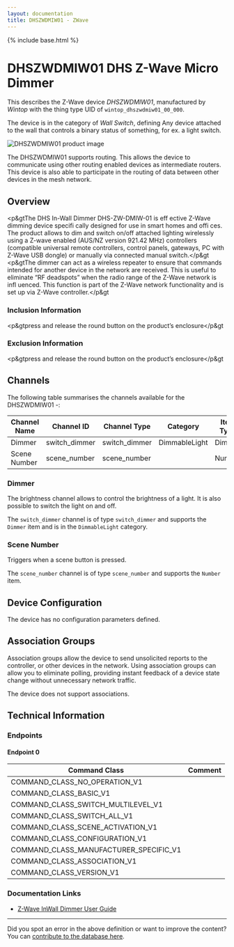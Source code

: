 ```yaml
---
layout: documentation
title: DHSZWDMIW01 - ZWave
---
```


{% include base.html %}

# DHSZWDMIW01 DHS Z-Wave Micro Dimmer
This describes the Z-Wave device *DHSZWDMIW01*, manufactured by *Wintop* with the thing type UID of ```wintop_dhszwdmiw01_00_000```.

The device is in the category of *Wall Switch*, defining Any device attached to the wall that controls a binary status of something, for ex. a light switch.

![DHSZWDMIW01 product image](https://opensmarthouse.org/zwavedatabase/398/image/)


The DHSZWDMIW01 supports routing. This allows the device to communicate using other routing enabled devices as intermediate routers.  This device is also able to participate in the routing of data between other devices in the mesh network.

## Overview

<p&gtThe DHS In-Wall Dimmer DHS-ZW-DMIW-01 is eff ective Z-Wave dimming device specifi cally designed for use in smart homes and offi ces. The product allows to dim and switch on/off attached lighting wirelessly using a Z-wave enabled (AUS/NZ version 921.42 MHz) controllers (compatible universal remote controllers, control panels, gateways, PC with Z-Wave USB dongle) or manually via connected manual switch.</p&gt <p&gtThe dimmer can act as a wireless repeater to ensure that commands intended for another device in the network are received. This is useful to eliminate “RF deadspots” when the radio range of the Z-Wave network is infl uenced. This function is part of the Z-Wave network functionality and is set up via Z-Wave controller.</p&gt

### Inclusion Information

<p&gtpress and release the round button on the product’s enclosure</p&gt

### Exclusion Information

<p&gtpress and release the round button on the product’s enclosure</p&gt

## Channels

The following table summarises the channels available for the DHSZWDMIW01 -:

| Channel Name | Channel ID | Channel Type | Category | Item Type |
|--------------|------------|--------------|----------|-----------|
| Dimmer | switch_dimmer | switch_dimmer | DimmableLight | Dimmer | 
| Scene Number | scene_number | scene_number |  | Number | 

### Dimmer
The brightness channel allows to control the brightness of a light.
            It is also possible to switch the light on and off.

The ```switch_dimmer``` channel is of type ```switch_dimmer``` and supports the ```Dimmer``` item and is in the ```DimmableLight``` category.

### Scene Number
Triggers when a scene button is pressed.

The ```scene_number``` channel is of type ```scene_number``` and supports the ```Number``` item.



## Device Configuration

The device has no configuration parameters defined.

## Association Groups

Association groups allow the device to send unsolicited reports to the controller, or other devices in the network. Using association groups can allow you to eliminate polling, providing instant feedback of a device state change without unnecessary network traffic.

The device does not support associations.
## Technical Information

### Endpoints

#### Endpoint 0

| Command Class | Comment |
|---------------|---------|
| COMMAND_CLASS_NO_OPERATION_V1| |
| COMMAND_CLASS_BASIC_V1| |
| COMMAND_CLASS_SWITCH_MULTILEVEL_V1| |
| COMMAND_CLASS_SWITCH_ALL_V1| |
| COMMAND_CLASS_SCENE_ACTIVATION_V1| |
| COMMAND_CLASS_CONFIGURATION_V1| |
| COMMAND_CLASS_MANUFACTURER_SPECIFIC_V1| |
| COMMAND_CLASS_ASSOCIATION_V1| |
| COMMAND_CLASS_VERSION_V1| |

### Documentation Links

* [Z-Wave InWall Dimmer User Guide](https://opensmarthouse.org/zwavedatabase/398/Z-Wave-InWall-Dimmer-User-Manual.pdf)

---

Did you spot an error in the above definition or want to improve the content?
You can [contribute to the database here](https://opensmarthouse.org/zwavedatabase/398).
